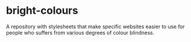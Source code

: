 bright-colours
==============

A repository with stylesheets that make specific websites easier to use for people who suffers from various degrees of colour blindness.